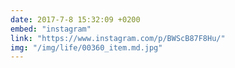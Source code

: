 ```yaml
---
date: 2017-7-8 15:32:09 +0200
embed: "instagram"
link: "https://www.instagram.com/p/BWScB87F8Hu/"
img: "/img/life/00360_item.md.jpg"
---
```


